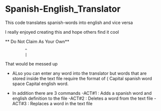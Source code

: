 # Spanish-English_Translator

This code translates spanish-words into english and vice versa

I really enjoyed creating this and hope others find it cool 

** Do Not Claim As Your Own** 
             
             ^
             |

 That would be messed up
 
 * ALso you can enter any word into the translator but words that are stored inside the text file require the format of ( Capital spanish word space Capital english word.
 
 * In addition there are 3 commands 
  -ACT#1 : Adds a spanish word and english definition to the file
  -ACT#2 : Deletes a word from the text file
  -ACT#3 : Replaces a word in the text file
